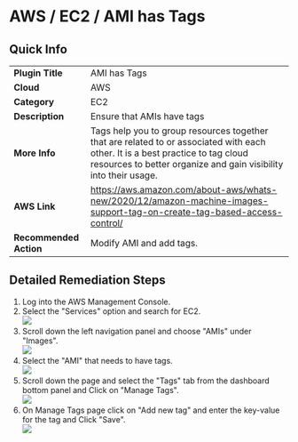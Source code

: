 # AWS / EC2 / AMI has Tags

## Quick Info

| | |
|-|-|
| **Plugin Title** | AMI has Tags |
| **Cloud** | AWS |
| **Category** | EC2 |
| **Description** | Ensure that AMIs have tags |
| **More Info** |Tags help you to group resources together that are related to or associated with each other. It is a best practice to tag cloud resources to better organize and gain visibility into their usage. |
| **AWS Link** | https://aws.amazon.com/about-aws/whats-new/2020/12/amazon-machine-images-support-tag-on-create-tag-based-access-control/ |
| **Recommended Action** | Modify AMI and add tags. |

## Detailed Remediation Steps
1. Log into the AWS Management Console.
2. Select the "Services" option and search for EC2. </br> <img src="/resources/aws/ec2/ami-has-tags/step2.png"/>
3. Scroll down the left navigation panel and choose "AMIs" under "Images".</br> <img src="/resources/aws/ec2/ami-has-tags/step3.png"/>
4. Select the "AMI" that needs to have tags. </br> <img src="/resources/aws/ec2/ami-has-tags/step4.png"/>
5. Scroll down the page and select the "Tags" tab from the dashboard bottom panel and Click on "Manage Tags".</br> <img src="/resources/aws/ec2/ami-has-tags/step5.png"/>
6. On Manage Tags page click on "Add new tag" and enter the key-value for the tag and Click "Save".</br><img src="/resources/aws/ec2/ami-has-tags/step6.png"/>
